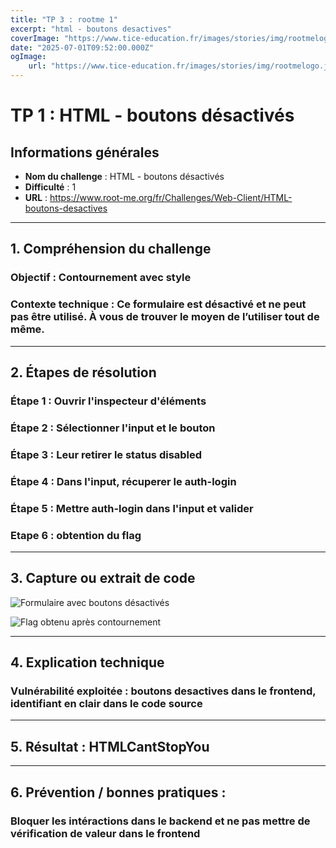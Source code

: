 ```yaml
---
title: "TP 3 : rootme 1"
excerpt: "html - boutons desactives"
coverImage: "https://www.tice-education.fr/images/stories/img/rootmelogo.jpg"
date: "2025-07-01T09:52:00.000Z"
ogImage:
    url: "https://www.tice-education.fr/images/stories/img/rootmelogo.jpg"
---
```


# TP 1 : HTML - boutons désactivés

## Informations générales

-   **Nom du challenge** : HTML - boutons désactivés
-   **Difficulté** : 1
-   **URL** : https://www.root-me.org/fr/Challenges/Web-Client/HTML-boutons-desactives

---

## 1. Compréhension du challenge

### Objectif : Contournement avec style

### Contexte technique : Ce formulaire est désactivé et ne peut pas être utilisé. À vous de trouver le moyen de l’utiliser tout de même.

---

## 2. Étapes de résolution

### Étape 1 : Ouvrir l'inspecteur d'éléments

### Étape 2 : Sélectionner l'input et le bouton

### Étape 3 : Leur retirer le status disabled

### Étape 4 : Dans l'input, récuperer le auth-login

### Étape 5 : Mettre auth-login dans l'input et valider

### Etape 6 : obtention du flag

---

## 3. Capture ou extrait de code

![Formulaire avec boutons désactivés](https://cdn.discordapp.com/attachments/1020343302052118589/1389514362284413131/image.png?ex=6864e597&is=68639417&hm=528143cd2055c30fe16f16fa92df53ffc4bcd80f3fd05dc97384a5ee47944d44&)

![Flag obtenu après contournement](https://cdn.discordapp.com/attachments/1020343302052118589/1389514458858000384/image.png?ex=6864e5ae&is=6863942e&hm=4b8c03d3e84225e056ac23ce6d82adbd50eeea8a38ad9f51474d330891680fcf&)

---

## 4. Explication technique

### Vulnérabilité exploitée : boutons desactives dans le frontend, identifiant en clair dans le code source

---

## 5. Résultat : HTMLCantStopYou

---

## 6. Prévention / bonnes pratiques :

### Bloquer les intéractions dans le backend et ne pas mettre de vérification de valeur dans le frontend
